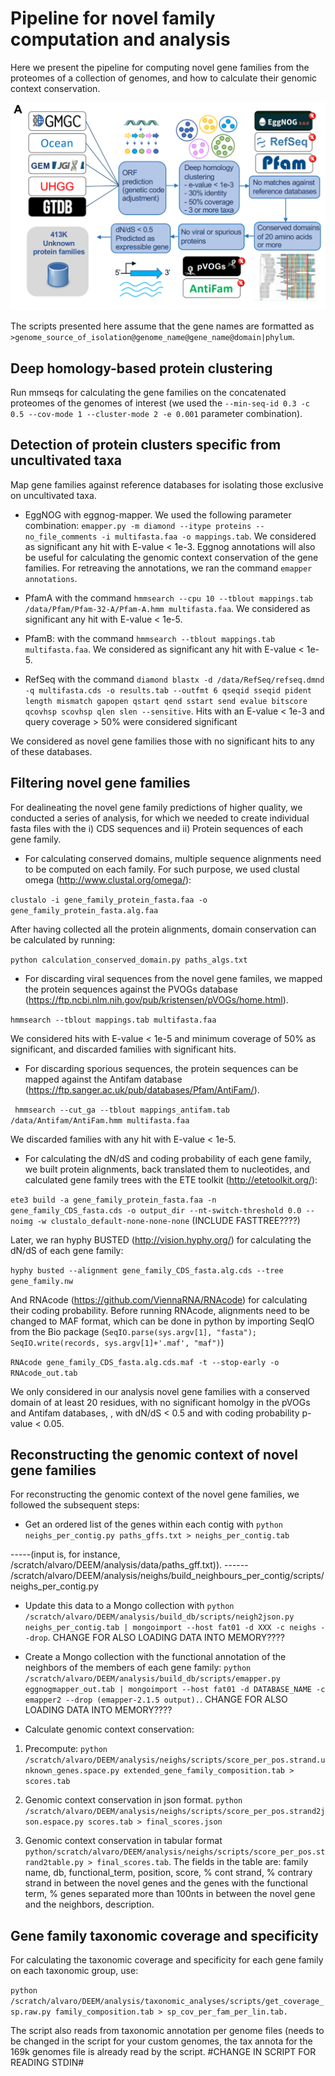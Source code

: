 # Pipeline for novel family computation and analysis

Here we present the pipeline for computing novel gene families from the proteomes of a collection of genomes, and how to calculate their genomic context conservation.

![Pipeline for dealineating novel gene families exclusive of uncultivated taxa](Capture.PNG)

The scripts presented here assume that the gene names are formatted as ```>genome_source_of_isolation@genome_name@gene_name@domain|phylum```.

## Deep homology-based protein clustering

Run mmseqs for calculating the gene families on the concatenated proteomes of the genomes of interest (we used the  ```--min-seq-id 0.3 -c 0.5 --cov-mode 1 --cluster-mode 2 -e 0.001``` parameter combination).

## Detection of protein clusters specific from uncultivated taxa

Map gene families against reference databases for isolating those exclusive on uncultivated taxa.

- EggNOG with eggnog-mapper. We used the following parameter combination: ```emapper.py -m diamond --itype proteins --no_file_comments -i multifasta.faa -o mappings.tab```. We considered as significant any hit with E-value < 1e-3. Eggnog annotations will also be useful for calculating the genomic context conservation of the gene families. For retreaving the annotations, we ran the command ```emapper annotations```. 

- PfamA with the command ```hmmsearch --cpu 10 --tblout mappings.tab /data/Pfam/Pfam-32-A/Pfam-A.hmm multifasta.faa```. We considered as significant any hit with E-value < 1e-5. 

- PfamB: with the command ```hmmsearch --tblout mappings.tab multifasta.faa```. We considered as significant any hit with E-value < 1e-5. 

- RefSeq with the command ```diamond blastx -d /data/RefSeq/refseq.dmnd -q multifasta.cds -o results.tab --outfmt 6 qseqid sseqid pident length mismatch gapopen qstart qend sstart send evalue bitscore qcovhsp scovhsp qlen slen --sensitive```. Hits with an E-value < 1e-3 and query coverage > 50% were considered significant

We considered as novel gene families those with no significant hits to any of these databases.

## Filtering novel gene families 

For dealineating the novel gene family predictions of higher quality, we conducted a series of analysis, for which we needed to create individual fasta files with the i) CDS sequences and ii) Protein sequences of each gene family. 

- For calculating conserved domains, multiple sequence alignments need to be computed on each family. For such purpose, we used clustal omega (http://www.clustal.org/omega/): 

```clustalo -i gene_family_protein_fasta.faa -o gene_family_protein_fasta.alg.faa```

After having collected all the protein alignments, domain conservation can be calculated by running:

 ```python calculation_conserved_domain.py paths_algs.txt```
 
- For discarding viral sequences from the novel gene familes, we mapped the protein sequences against the PVOGs database (https://ftp.ncbi.nlm.nih.gov/pub/kristensen/pVOGs/home.html). 

```hmmsearch --tblout mappings.tab multifasta.faa```

We considered hits with E-value < 1e-5 and minimum coverage of 50% as significant, and discarded families with significant hits.

- For discarding sporious sequences, the protein sequences can be mapped against the Antifam database (https://ftp.sanger.ac.uk/pub/databases/Pfam/AntiFam/). 

``` hmmsearch --cut_ga --tblout mappings_antifam.tab /data/Antifam/AntiFam.hmm multifasta.faa```

We discarded families with any hit with E-value < 1e-5. 

- For calculating the dN/dS and coding probability of each gene family, we built protein alignments, back translated them to nucleotides, and calculated gene family trees with the ETE toolkit (http://etetoolkit.org/): 

```ete3 build -a gene_family_protein_fasta.faa -n gene_family_CDS_fasta.cds -o output_dir --nt-switch-threshold 0.0 --noimg -w clustalo_default-none-none-none``` (INCLUDE FASTTREE????)

Later, we ran hyphy BUSTED (http://vision.hyphy.org/) for calculating the dN/dS of each gene family:

```hyphy busted --alignment gene_family_CDS_fasta.alg.cds --tree gene_family.nw```

And RNAcode (https://github.com/ViennaRNA/RNAcode) for calculating their coding probability. Before running RNAcode, alignments need to be changed to MAF format, which can be done in python by importing SeqIO from the Bio package (```SeqIO.parse(sys.argv[1], "fasta"); SeqIO.write(records, sys.argv[1]+'.maf', "maf")```)

```RNAcode gene_family_CDS_fasta.alg.cds.maf -t --stop-early -o RNAcode_out.tab```

We only considered in our analysis novel gene families with a conserved domain of at least 20 residues, with no significant homolgy in the pVOGs and Antifam databases, , with dN/dS < 0.5 and with coding probability p-value < 0.05. 

## Reconstructing the genomic context of novel gene families 

For reconstructing the genomic context of the novel gene families, we followed the subsequent steps: 

- Get an ordered list of the genes within each contig with ```python neighs_per_contig.py paths_gffs.txt > neighs_per_contig.tab```

-----(input is, for instance,  /scratch/alvaro/DEEM/analysis/data/paths_gff.txt)).
------ /scratch/alvaro/DEEM/analysis/neighs/build_neighbours_per_contig/scripts/neighs_per_contig.py

- Update this data to a Mongo collection with  ```python /scratch/alvaro/DEEM/analysis/build_db/scripts/neigh2json.py neighs_per_contig.tab | mongoimport --host fat01 -d XXX -c neighs --drop```. CHANGE FOR ALSO LOADING DATA INTO MEMORY????

- Create a Mongo collection with the functional annotation of the neighbors of the members of each gene family: ```python /scratch/alvaro/DEEM/analysis/build_db/scripts/emapper.py eggnogmapper_out.tab | mongoimport --host fat01 -d DATABASE_NAME -c emapper2 --drop (emapper-2.1.5 output).```.  CHANGE FOR ALSO LOADING DATA INTO MEMORY????

- Calculate genomic context conservation:

1) Precompute:
```python  /scratch/alvaro/DEEM/analysis/neighs/scripts/score_per_pos.strand.unknown_genes.space.py extended_gene_family_composition.tab > scores.tab``` 

2) Genomic context conservation in json format.
```python /scratch/alvaro/DEEM/analysis/neighs/scripts/score_per_pos.strand2json.espace.py scores.tab > final_scores.json```

3) Genomic context conservation in tabular format
```python/scratch/alvaro/DEEM/analysis/neighs/scripts/score_per_pos.strand2table.py > final_scores.tab```. The fields in the table are: family name, db, functional_term, position, score, % cont strand, % contrary strand in between the novel genes and the genes with the functional term, % genes separated more than 100nts in between the novel gene and the neighbors, description.

## Gene family taxonomic coverage and specificity

For calculating the taxonomic coverage and specificity for each gene family on each taxonomic group, use:

```python /scratch/alvaro/DEEM/analysis/taxonomic_analyses/scripts/get_coverage_sp.raw.py family_composition.tab > sp_cov_per_fam_per_lin.tab.```

The script also reads from taxonomic annotation per genome files (needs to be changed in the script for your custom genomes, the tax annota for the 169k genomes file is already read by the script. #CHANGE IN SCRIPT FOR READING STDIN#

